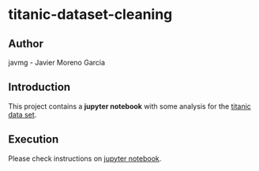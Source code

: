 # titanic-dataset-cleaning

## Author

javmg - Javier Moreno Garcia

## Introduction

This project contains a <strong>jupyter notebook</strong> with some analysis for the [titanic data set](https://www.kaggle.com/c/titanic).  

## Execution

Please check instructions on [jupyter notebook](https://jupyter-notebook-beginner-guide.readthedocs.io/en/latest/execute.html).